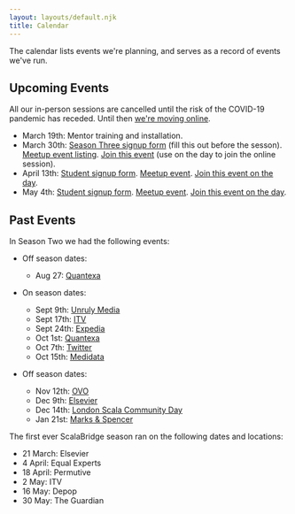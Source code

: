 ```yaml
---
layout: layouts/default.njk
title: Calendar
---
```

The calendar lists events we're planning, and serves as a record of events we've run.

## Upcoming Events

All our in-person sessions are cancelled until the risk of the COVID-19 pandemic has receded. Until then [we're moving online](/posts/2020-03-18-covid-19/).

* March 19th: Mentor training and installation.
* March 30th: [Season Three signup form][season-3-signup] (fill this out before the sesson). [Meetup event listing][season-3-1-meetup]. [Join this event](https://eu.bbcollab.com/guest/a1d7181e404f40b58b11c37c62af823d) (use on the day to join the online session).
* April 13th: [Student signup form](https://docs.google.com/forms/d/e/1FAIpQLScqlrHSf0rUT333FQR8TDaHdMDYf7dTLqoUHHxQCpFXbhtizw/viewform). [Meetup event](https://www.meetup.com/ScalaBridge-London/events/269927607/). [Join this event on the day](https://eu.bbcollab.com/guest/c9178424a9834ec1a04d80edb3b95356).
* May 4th: [Student signup form](https://docs.google.com/forms/d/e/1FAIpQLSfkI8HRxH75g4aSmzEzS6IhC2dfRNPKjPDNt8hutbGt19RopQ/viewform). [Meetup event](https://www.meetup.com/ScalaBridge-London/events/270274736/). [Join this event on the day](https://eu.bbcollab.com/guest/c9178424a9834ec1a04d80edb3b95356).

## Past Events

In Season Two we had the following events:

- Off season dates: 
  - Aug 27: [Quantexa](https://www.meetup.com/ScalaBridge-London/events/264124441/)

- On season dates:
  - Sept 9th: [Unruly Media](https://www.meetup.com/ScalaBridge-London/events/264245760/)
  - Sept 17th: [ITV](https://www.meetup.com/ScalaBridge-London/events/264336332/)
  - Sept 24th: [Expedia](https://www.meetup.com/ScalaBridge-London/events/264716127/)
  - Oct 1st: [Quantexa](https://www.meetup.com/ScalaBridge-London/events/264966773/)
  - Oct 7th: [Twitter](https://www.meetup.com/ScalaBridge-London/events/265319801/)
  - Oct 15th: [Medidata](https://www.meetup.com/ScalaBridge-London/events/265471279/)

- Off season dates:
  - Nov 12th: [OVO](https://www.meetup.com/ScalaBridge-London/events/265769705/)
  - Dec 9th: [Elsevier](https://www.meetup.com/ScalaBridge-London/events/266381145/)
  - Dec 14th: [London Scala Community Day](https://www.meetup.com/london-scala/events/266639110/)
  - Jan 21st: [Marks & Spencer](https://www.meetup.com/ScalaBridge-London/events/266409022/)


The first ever ScalaBridge season ran on the following dates and locations:

* 21 March: Elsevier
* 4 April: Equal Experts
* 18 April: Permutive
* 2 May: ITV
* 16 May: Depop
* 30 May: The Guardian

[quantexa]: https://www.quantexa.com/
[season-3-signup]: https://docs.google.com/forms/d/e/1FAIpQLSckueuSBamnwZtYixietp0zsu_jVSIm_-Xe6IJ8xTeX-fKFwg/viewform
[season-3-1-meetup]: https://www.meetup.com/ScalaBridge-London/events/269624052/
